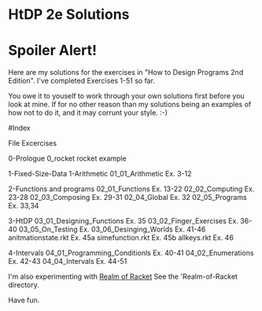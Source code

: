 # HtDP 2e Solutions

# Spoiler Alert!

Here are my solutions for the exercises in "How to Design Programs 2nd Edition".
I've completed Exercises 1-51 so far.

You owe it to youself to work through your own solutions first before you look at mine.  If for no other reason than my solutions being an examples of how not to do it, and it may corrunt your style. :-)  


#Index

  File           Excercises

0-Prologue
  0_rocket       rocket example

1-Fixed-Size-Data
  1-Arithmetic
    01_01_Arithmetic                   Ex.   3-12

  2-Functions and programs
    02_01_Functions                    Ex.  13-22
    02_02_Computing                    Ex.  23-28
    02_03_Composing                    Ex.  29-31
    02_04_Global                       Ex.  32
    02_05_Programs                     Ex.  33,34

  3-HtDP
    03_01_Designing_Functions          Ex.  35
    03_02_Finger_Exercises             Ex.  36-40
    03_05_On_Testing                   Ex.
    03_06_Desinging_Worlds             Ex.  41-46
    anitmationstate.rkt                Ex.  45a
    simefunction.rkt                   Ex.  45b
    allkeys.rkt                        Ex.  46

  4-Intervals
    04_01_Programming_Conditionls      Ex.  40-41
    04_02_Enumerations                 Ex.  42-43
    04_04_Intervals                    Ex.  44-51


I'm also experimenting with [Realm of Racket](http://www.nostarch.com/realmofracket)
See the 'Realm-of-Racket directory.

Have fun.
